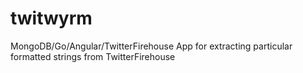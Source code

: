 # twitwyrm
MongoDB/Go/Angular/TwitterFirehouse App for extracting particular formatted strings from TwitterFirehouse
